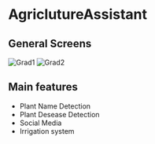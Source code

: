 # AgriclutureAssistant
## General Screens
![Grad1](https://github.com/ShadyRamadan888/AgriclutureAssistant/assets/89228710/8c243165-3043-4bb8-ae1c-806e878c8284)
![Grad2](https://github.com/ShadyRamadan888/AgriclutureAssistant/assets/89228710/a3fc4be0-c91f-48f6-aac9-92c530756581)
## Main features
- Plant Name Detection
- Plant Desease Detection
- Social Media
- Irrigation system
